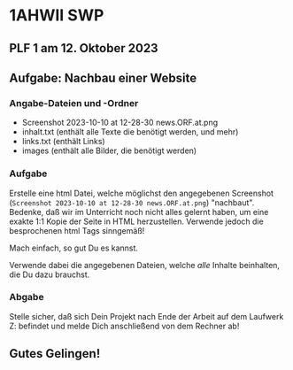 # 1AHWII SWP

## PLF 1 am 12. Oktober 2023

## Aufgabe: Nachbau einer Website

### Angabe-Dateien und -Ordner

-   Screenshot 2023-10-10 at 12-28-30 news.ORF.at.png
-   inhalt.txt (enthält alle Texte die benötigt werden, und mehr)
-   links.txt (enthält Links)
-   images (enthält alle Bilder, die benötigt werden)

### Aufgabe

Erstelle eine html Datei, welche möglichst den angegebenen Screenshot
(`Screenshot 2023-10-10 at 12-28-30 news.ORF.at.png`) "nachbaut". Bedenke, daß
wir im Unterricht noch nicht alles gelernt haben, um eine exakte 1:1 Kopie der
Seite in HTML herzustellen. Verwende jedoch die besprochenen html Tags
sinngemäß!

Mach einfach, so gut Du es kannst.

Verwende dabei die angegebenen Dateien, welche _alle_ Inhalte beinhalten, die Du
dazu brauchst.

### Abgabe

Stelle sicher, daß sich Dein Projekt nach Ende der Arbeit auf dem Laufwerk Z:
befindet und melde Dich anschließend von dem Rechner ab!

## Gutes Gelingen!
